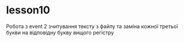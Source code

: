 # lesson10
Робота з event 2 зчитування тексту з файлу та заміна кожної третьої букви на відповідну букву вищого регістру
